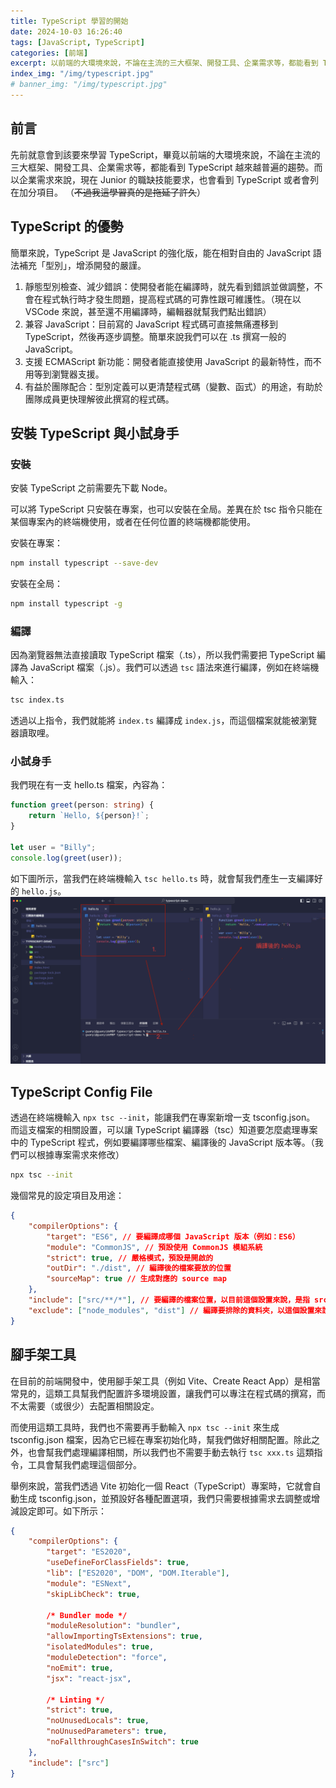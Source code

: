 ```yaml
---
title: TypeScript 學習的開始
date: 2024-10-03 16:26:40
tags: [JavaScript, TypeScript]
categories: [前端]
excerpt: 以前端的大環境來說，不論在主流的三大框架、開發工具、企業需求等，都能看到 TypeScript 越來越普遍的趨勢。
index_img: "/img/typescript.jpg"
# banner_img: "/img/typescript.jpg"
---
```


## 前言

先前就意會到該要來學習 TypeScript，畢竟以前端的大環境來說，不論在主流的三大框架、開發工具、企業需求等，都能看到 TypeScript 越來越普遍的趨勢。而以企業需求來說，現在 Junior 的職缺技能要求，也會看到 TypeScript 或者會列在加分項目。
（~~不過我這學習真的是拖延了許久~~）

## TypeScript 的優勢

簡單來說，TypeScript 是 JavaScript 的強化版，能在相對自由的 JavaScript 語法補充「型別」，增添開發的嚴謹。

1. 靜態型別檢查、減少錯誤：使開發者能在編譯時，就先看到錯誤並做調整，不會在程式執行時才發生問題，提高程式碼的可靠性跟可維護性。（現在以 VSCode 來說，甚至還不用編譯時，編輯器就幫我們點出錯誤）
2. 兼容 JavaScript：目前寫的 JavaScript 程式碼可直接無痛遷移到 TypeScript，然後再逐步調整。簡單來說我們可以在 .ts 撰寫一般的 JavaScript。
3. 支援 ECMAScript 新功能：開發者能直接使用 JavaScript 的最新特性，而不用等到瀏覽器支援。
4. 有益於團隊配合：型別定義可以更清楚程式碼（變數、函式）的用途，有助於團隊成員更快理解彼此撰寫的程式碼。

## 安裝 TypeScript 與小試身手

### 安裝

安裝 TypeScript 之前需要先下載 Node。

可以將 TypeScript 只安裝在專案，也可以安裝在全局。差異在於 tsc 指令只能在某個專案內的終端機使用，或者在任何位置的終端機都能使用。

安裝在專案：

```bash
npm install typescript --save-dev
```

安裝在全局：

```bash
npm install typescript -g
```

### 編譯

因為瀏覽器無法直接讀取 TypeScript 檔案（.ts），所以我們需要把 TypeScript 編譯為 JavaScript 檔案（.js）。我們可以透過 `tsc` 語法來進行編譯，例如在終端機輸入：

```bash
tsc index.ts
```

透過以上指令，我們就能將 `index.ts` 編譯成 `index.js`，而這個檔案就能被瀏覽器讀取哩。

### 小試身手

我們現在有一支 hello.ts 檔案，內容為：

```ts
function greet(person: string) {
	return `Hello, ${person}!`;
}

let user = "Billy";
console.log(greet(user));
```

如下圖所示，當我們在終端機輸入 `tsc hello.ts` 時，就會幫我們產生一支編譯好的 `hello.js`。
![hello.ts編譯為hello.js](img/typescript-start-1.png)

## TypeScript Config File

透過在終端機輸入 `npx tsc --init`，能讓我們在專案新增一支 tsconfig.json。
而這支檔案的相關設置，可以讓 TypeScript 編譯器（tsc）知道要怎麼處理專案中的 TypeScript 程式，例如要編譯哪些檔案、編譯後的 JavaScript 版本等。（我們可以根據專案需求來修改）

```bash
npx tsc --init
```

幾個常見的設定項目及用途：

```json
{
	"compilerOptions": {
		"target": "ES6", // 要編譯成哪個 JavaScript 版本（例如：ES6）
		"module": "CommonJS", // 預設使用 CommonJS 模組系統
		"strict": true, // 嚴格模式，預設是開啟的
		"outDir": "./dist", // 編譯後的檔案要放的位置
		"sourceMap": true // 生成對應的 source map
	},
	"include": ["src/**/*"], // 要編譯的檔案位置，以目前這個設置來說，是指 src 資料夾中的所有檔案
	"exclude": ["node_modules", "dist"] // 編譯要排除的資料夾，以這個設置來說會去忽略 node_modules 和 dist 資料夾
}
```

## 腳手架工具

在目前的前端開發中，使用腳手架工具（例如 Vite、Create React App）是相當常見的，這類工具幫我們配置許多環境設置，讓我們可以專注在程式碼的撰寫，而不太需要（或很少）去配置相關設定。

而使用這類工具時，我們也不需要再手動輸入 `npx tsc --init` 來生成 tsconfig.json 檔案，因為它已經在專案初始化時，幫我們做好相關配置。除此之外，也會幫我們處理編譯相關，所以我們也不需要手動去執行 `tsc xxx.ts` 這類指令，工具會幫我們處理這個部分。

舉例來說，當我們透過 Vite 初始化一個 React（TypeScript）專案時，它就會自動生成 tsconfig.json，並預設好各種配置選項，我們只需要根據需求去調整或增減設定即可。如下所示：

```json
{
	"compilerOptions": {
		"target": "ES2020",
		"useDefineForClassFields": true,
		"lib": ["ES2020", "DOM", "DOM.Iterable"],
		"module": "ESNext",
		"skipLibCheck": true,

		/* Bundler mode */
		"moduleResolution": "bundler",
		"allowImportingTsExtensions": true,
		"isolatedModules": true,
		"moduleDetection": "force",
		"noEmit": true,
		"jsx": "react-jsx",

		/* Linting */
		"strict": true,
		"noUnusedLocals": true,
		"noUnusedParameters": true,
		"noFallthroughCasesInSwitch": true
	},
	"include": ["src"]
}
```
